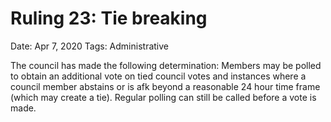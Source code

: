 # Ruling 23: Tie breaking

Date: Apr 7, 2020
Tags: Administrative

The council has made the following determination: Members may be polled to obtain an additional vote on tied council votes and instances where a council member abstains or is afk beyond a reasonable 24 hour time frame (which may create a tie). Regular polling can still be called before a vote is made.